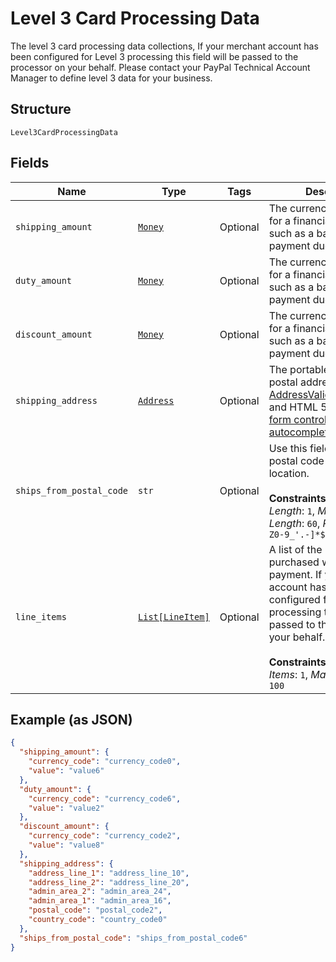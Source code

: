 
# Level 3 Card Processing Data

The level 3 card processing data collections, If your merchant account has been configured for Level 3 processing this field will be passed to the processor on your behalf. Please contact your PayPal Technical Account Manager to define level 3 data for your business.

## Structure

`Level3CardProcessingData`

## Fields

| Name | Type | Tags | Description |
|  --- | --- | --- | --- |
| `shipping_amount` | [`Money`](../../doc/models/money.md) | Optional | The currency and amount for a financial transaction, such as a balance or payment due. |
| `duty_amount` | [`Money`](../../doc/models/money.md) | Optional | The currency and amount for a financial transaction, such as a balance or payment due. |
| `discount_amount` | [`Money`](../../doc/models/money.md) | Optional | The currency and amount for a financial transaction, such as a balance or payment due. |
| `shipping_address` | [`Address`](../../doc/models/address.md) | Optional | The portable international postal address. Maps to [AddressValidationMetadata](https://github.com/googlei18n/libaddressinput/wiki/AddressValidationMetadata) and HTML 5.1 [Autofilling form controls: the autocomplete attribute](https://www.w3.org/TR/html51/sec-forms.html#autofilling-form-controls-the-autocomplete-attribute). |
| `ships_from_postal_code` | `str` | Optional | Use this field to specify the postal code of the shipping location.<br><br>**Constraints**: *Minimum Length*: `1`, *Maximum Length*: `60`, *Pattern*: `^[a-zA-Z0-9_'.-]*$` |
| `line_items` | [`List[LineItem]`](../../doc/models/line-item.md) | Optional | A list of the items that were purchased with this payment. If your merchant account has been configured for Level 3 processing this field will be passed to the processor on your behalf.<br><br>**Constraints**: *Minimum Items*: `1`, *Maximum Items*: `100` |

## Example (as JSON)

```json
{
  "shipping_amount": {
    "currency_code": "currency_code0",
    "value": "value6"
  },
  "duty_amount": {
    "currency_code": "currency_code6",
    "value": "value2"
  },
  "discount_amount": {
    "currency_code": "currency_code2",
    "value": "value8"
  },
  "shipping_address": {
    "address_line_1": "address_line_10",
    "address_line_2": "address_line_20",
    "admin_area_2": "admin_area_24",
    "admin_area_1": "admin_area_16",
    "postal_code": "postal_code2",
    "country_code": "country_code0"
  },
  "ships_from_postal_code": "ships_from_postal_code6"
}
```

